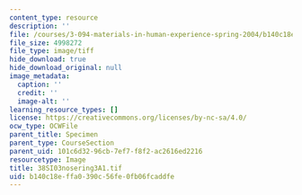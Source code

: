 ```yaml
---
content_type: resource
description: ''
file: /courses/3-094-materials-in-human-experience-spring-2004/b140c18effa0390c56fe0fb06fcaddfe_38SI03nosering3A1.tif
file_size: 4998272
file_type: image/tiff
hide_download: true
hide_download_original: null
image_metadata:
  caption: ''
  credit: ''
  image-alt: ''
learning_resource_types: []
license: https://creativecommons.org/licenses/by-nc-sa/4.0/
ocw_type: OCWFile
parent_title: Specimen
parent_type: CourseSection
parent_uid: 101c6d32-96cb-7ef7-f8f2-ac2616ed2216
resourcetype: Image
title: 38SI03nosering3A1.tif
uid: b140c18e-ffa0-390c-56fe-0fb06fcaddfe
---
```

